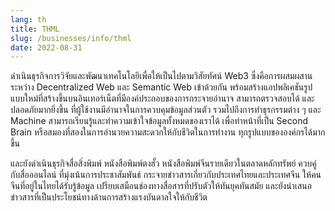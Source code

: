 ```yaml
---
lang: th
title: THML
slug: /businesses/info/thml
date: 2022-08-31
---
```


ดำเนินธุรกิจการวิจัยและพัฒนาเทคโนโลยีเพื่อให้เป็นไปตามวิสัยทัศน์ Web3  ซึ่งคือการผสมผสานระหว่าง Decentralized Web และ Semantic Web เข้าด้วยกัน พร้อมสร้างแอปพลิเคชันรูปแบบใหม่ที่สร้างขึ้นบนอินเทอร์เน็ตที่มีองค์ประกอบของการกระจายอำนาจ สามารถตรวจสอบได้ และปลอดภัยมากยิ่งขึ้น ที่ผู้ใช้งานมีอำนาจในการควบคุมข้อมูลส่วนตัว รวมไปถึงการทำธุรกรรมต่าง ๆ และ Machine สามารถเรียนรู้และทำความเข้าใจข้อมูลทั้งหมดของเราได้ เพื่อทำหน้าที่เป็น Second Brain หรือสมองที่สองในการอำนวยความสะดวกให้กับชีวิตในการทำงาน ทุกรูปแบบขององค์กรได้มากขึ้น

และยังดำเนินธุรกิจสื่อสิ่งพิมพ์ หนังสือพิมพ์ตงฮั้ว หนังสือพิมพ์จีนรายเดียวในตลาดหลักทรัพย์ ควบคู่กับสื่อออนไลน์ ที่มุ่งเน้นการประชาสัมพันธ์ กระจายข่าวสารเกี่ยวกับประเทศไทยและประเทศจีน ให้คนจีนที่อยู่ในไทยได้รับรู้ข้อมูล เปรียบเสมือนช่องทางสื่อสารที่ปรับตัวให้ทันยุคทันสมัย และยังนำเสนอข่าวสารที่เป็นประโยชน์ทางด้านการสร้างแรงบันดาลใจให้กับชีวิต
